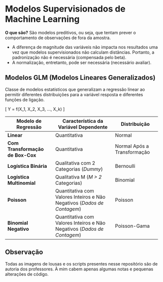 # Modelos Supervisionados de Machine Learning

**O que são?** São modelos preditivos, ou seja, que tentam prever o comportamento de observações de fora da amostra.

- A diferença de magnitude das variáveis não impacta nos resultados uma vez que modelos supervisionados não calculam distâncias. Portanto, a padronização não é necessária (compensada pelo beta).
- A normalização, entretanto, pode ser necessária (necessário avaliar).

## Modelos GLM (Modelos Lineares Generalizados)

Classe de modelos estatísticos que generalizam a regressão linear ao permitir diferentes distribuições para a variável resposta e diferentes funções de ligação.

\[ Y = f(X_1, X_2, X_3, ..., X_k) \]

| Modelo de Regressão                    | Característica da Variável Dependente            | Distribuição                          |
|----------------------------------------|--------------------------------------------------|---------------------------------------|
| **Linear**                             | Quantitativa                                     | Normal                                |
| **Com Transformação de Box-Cox**       | Quantitativa                                     | Normal Após a Transformação           |
| **Logística Binária**                  | Qualitativa com 2 Categorias (_Dummy_)           | Bernoulli                             |
| **Logística Multinomial**              | Qualitativa M (_M > 2_ Categorias)               | Binomial                              |
| **Poisson**                            | Quantitativa com Valores Inteiros e Não Negativos (_Dados de Contagem_) | Poisson        |
| **Binomial Negativo**                  | Quantitativa com Valores Inteiros e Não Negativos (_Dados de Contagem_) | Poisson-Gama   |

## Observação

Todas as imagens de lousas e os scripts presentes nesse repositório são de autoria dos professores. À mim cabem apenas algumas notas e pequenas alterações de código.
